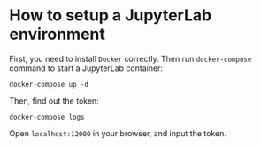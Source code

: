 # How to setup a JupyterLab environment

First, you need to install `Docker` correctly. Then run `docker-compose` command to start a JupyterLab container:

```
docker-compose up -d
```
Then, find out the token:

```
docker-compose logs
```

Open `localhost:12000` in your browser, and input the token.
